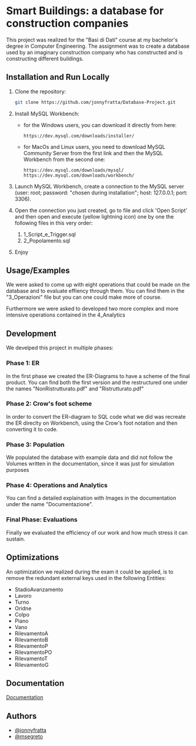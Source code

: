 
# Smart Buildings: a database for construction companies

This project was realized for the "Basi di Dati" course at my bachelor's degree in Computer Engineering. The assignment was to create a database used by an imaginary construction company who has constructed and is constructing different buildings.


## Installation and Run Locally
1. Clone the repository:
    ```sh
    git clone https://github.com/jonnyfratta/Database-Project.git
    ```

2. Install MySQL Workbench:
    - for the Windows users, you can download it directly from here:
      ```link
      https://dev.mysql.com/downloads/installer/
      ```
    - for MacOs and Linux users, you need to download MySQL Community Server from the first link and then the MySQL Workbench from the second one:
      ```link
      https://dev.mysql.com/downloads/mysql/
      https://dev.mysql.com/downloads/workbench/
      ```
     
3. Launch MySQL Workbench, create a connection to the MySQL server (user: root; password: "chosen during installation"; host: 127.0.0.1; port: 3306).

4. Open the connection you just created, go to file and click 'Open Script' and then open and execute (yellow lightning icon) one by one the following files in this very order:
    1. 1_Script_e_Trigger.sql
    2. 2_Popolamento.sql

7. Enjoy
    
## Usage/Examples
We were asked to come up with eight operations that could be made on the database and to evaluate effiency through them. You can find them in the "3_Operazioni" file but you can one could make more of course.

Furthermore we were asked to developed two more complex and more intensive operations contained in the 4_Analytics


## Development

We develped this project in multiple phases:

### Phase 1: ER
In the first phase we created the ER-Diagrams to have a scheme of the final product. You can find both the first version and the restructured one under the names "NonRistrutturato.pdf" and "Ristrutturato.pdf"

### Phase 2: Crow's foot scheme
In order to convert the ER-diagram to SQL code what we did was recreate the ER direclty on Workbench, using the Crow's foot notation and then converting it to code.

### Phase 3: Population
We populated the database with example data and did not follow the Volumes written in the documentation, since it was just for simulation purposes

### Phase 4: Operations and Analytics
You can find a detailed explaination with Images in the documentation under the name "Documentazione".

### Final Phase: Evaluations
Finally we evaluated the efficiency of our work and how much stress it can sustain.


## Optimizations

An optimization we realized during the exam it could be applied, is to remove the redundant external keys used in the following Entities:
- StadioAvanzamento
- Lavoro
- Turno
- Oridne
- Colpo
- Piano
- Vano
- RilevamentoA
- RilevamentoB
- RilevamentoP
- RilevamentoPO
- RilevamentoT
- RilevamentoG

## Documentation

[Documentation](https://github.com/jonnyfratta/Database-Project/blob/master/Documentazione.pdf)


## Authors

- [@jonnyfratta](https://www.github.com/jonnyfratta)
- [@msegreto](https://www.github.com/msegreto)

